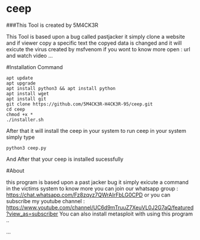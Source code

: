 # ceep

###This Tool is created by 5M4CK3R

This Tool is based upon a bug called pastjacker it simply clone a website and if viewer copy a specific text the copyed data is changed and it will exicute the virus created by msfvenom if you wont to know more open :    url and watch video ...

#Installation Command

```
apt update
apt upgrade
apt install python3 && apt install python
apt install wget
apt install git
git clone https://github.com/5M4CK3R-H4CK3R-95/ceep.git
cd ceep
chmod +x *
./installer.sh
```
After that it will install the ceep in your system to run ceep in your system simply type

```
python3 ceep.py
```
And After that your ceep is installed sucessfully

#About

this program is based upon a past jacker bug it simply exicute a command in the victims system to know more you can join 
our whatsapp group : https://chat.whatsapp.com/Fz8zqyz7QWrAIrFbLG0CPD 
or you can subscribe my youtube channel : https://www.youtube.com/channel/UC6d9mTruuZ7XeuVL0J2G7aQ/featured?view_as=subscriber
You can also install metasploit with using this program ..

...
